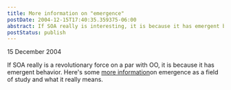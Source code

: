 ```yaml
---
title: More information on "emergence"
postDate: 2004-12-15T17:40:35.359375-06:00
abstract: If SOA really is interesting, it is because it has emergent behavior.
postStatus: publish
---
```

15 December 2004

If SOA really is a revolutionary force on a par with OO, it is because it has emergent behavior. Here's some [more information](http://books.slashdot.org/article.pl?sid=04/12/15/2142206&amp;from=rss)on emergence as a field of study and what it really means.

